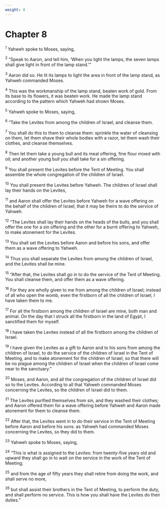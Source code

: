 ```yaml
---
weight: 8
---
```


# Chapter 8

<sup>1</sup> Yahweh spoke to Moses, saying, 

<sup>2</sup> “Speak to Aaron, and tell him, ‘When you light the lamps, the seven lamps shall give light in front of the lamp stand.’” 

<sup>3</sup> Aaron did so. He lit its lamps to light the area in front of the lamp stand, as Yahweh commanded Moses. 

<sup>4</sup> This was the workmanship of the lamp stand, beaten work of gold. From its base to its flowers, it was beaten work. He made the lamp stand according to the pattern which Yahweh had shown Moses. 

<sup>5</sup> Yahweh spoke to Moses, saying, 

<sup>6</sup> “Take the Levites from among the children of Israel, and cleanse them. 

<sup>7</sup> You shall do this to them to cleanse them: sprinkle the water of cleansing on them, let them shave their whole bodies with a razor, let them wash their clothes, and cleanse themselves. 

<sup>8</sup> Then let them take a young bull and its meal offering, fine flour mixed with oil; and another young bull you shall take for a sin offering. 

<sup>9</sup> You shall present the Levites before the Tent of Meeting. You shall assemble the whole congregation of the children of Israel. 

<sup>10</sup> You shall present the Levites before Yahweh. The children of Israel shall lay their hands on the Levites, 

<sup>11</sup> and Aaron shall offer the Levites before Yahweh for a wave offering on the behalf of the children of Israel, that it may be theirs to do the service of Yahweh. 

<sup>12</sup> “The Levites shall lay their hands on the heads of the bulls, and you shall offer the one for a sin offering and the other for a burnt offering to Yahweh, to make atonement for the Levites. 

<sup>13</sup> You shall set the Levites before Aaron and before his sons, and offer them as a wave offering to Yahweh. 

<sup>14</sup> Thus you shall separate the Levites from among the children of Israel, and the Levites shall be mine. 

<sup>15</sup> “After that, the Levites shall go in to do the service of the Tent of Meeting. You shall cleanse them, and offer them as a wave offering. 

<sup>16</sup> For they are wholly given to me from among the children of Israel; instead of all who open the womb, even the firstborn of all the children of Israel, I have taken them to me. 

<sup>17</sup> For all the firstborn among the children of Israel are mine, both man and animal. On the day that I struck all the firstborn in the land of Egypt, I sanctified them for myself. 

<sup>18</sup> I have taken the Levites instead of all the firstborn among the children of Israel. 

<sup>19</sup> I have given the Levites as a gift to Aaron and to his sons from among the children of Israel, to do the service of the children of Israel in the Tent of Meeting, and to make atonement for the children of Israel, so that there will be no plague among the children of Israel when the children of Israel come near to the sanctuary.” 

<sup>20</sup> Moses, and Aaron, and all the congregation of the children of Israel did so to the Levites. According to all that Yahweh commanded Moses concerning the Levites, so the children of Israel did to them. 

<sup>21</sup> The Levites purified themselves from sin, and they washed their clothes; and Aaron offered them for a wave offering before Yahweh and Aaron made atonement for them to cleanse them. 

<sup>22</sup> After that, the Levites went in to do their service in the Tent of Meeting before Aaron and before his sons: as Yahweh had commanded Moses concerning the Levites, so they did to them. 

<sup>23</sup> Yahweh spoke to Moses, saying, 

<sup>24</sup> “This is what is assigned to the Levites: from twenty-five years old and upward they shall go in to wait on the service in the work of the Tent of Meeting; 

<sup>25</sup> and from the age of fifty years they shall retire from doing the work, and shall serve no more, 

<sup>26</sup> but shall assist their brothers in the Tent of Meeting, to perform the duty, and shall perform no service. This is how you shall have the Levites do their duties.” 



